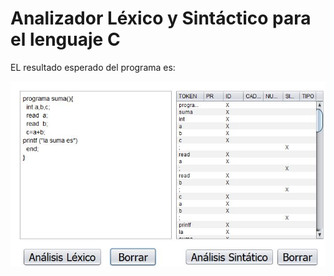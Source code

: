 # Analizador Léxico y Sintáctico para el lenguaje C
EL resultado esperado del programa es:

![alt text](./assets/image.png)